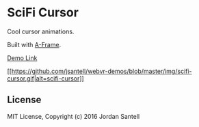 # SciFi Cursor

Cool cursor animations.

Built with [A-Frame](https://aframe.io).

[Demo Link](https://jsantell.github.io/webvr-demos/scifi-cursor)

[[https://github.com/jsantell/webvr-demos/blob/master/img/scifi-cursor.gif|alt=scifi-cursor]]

## License

MIT License, Copyright (c) 2016 Jordan Santell
